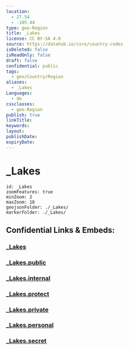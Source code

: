 ```yaml
---
location:
  - 27.54
  - -105.44
type: geo-Region
title: _Lakes
license: CC BY-SA 4.0
source: https://datahub.io/core/country-codes
isDeleted: false
isReadOnly: false
draft: false
confidential: public
tags:
  - geo/Country/Region
aliases:
  - _Lakes
Languages:
  - de
cssclasses:
  - geo-Region
publish: true
linkTitle:
keywords:
layout:
publishDate:
expiryDate:
---
```


# _Lakes

```leaflet
id: _Lakes
zoomFeatures: true 
minZoom: 2 
maxZoom: 18
geojsonFolder: ./_Lakes/
markerFolder: ./_Lakes/
```


## Confidential Links & Embeds: 

### [_Lakes](/_Standards/Earth/Continent/America~Central/Mexico/States~Mexico/Chihuahua/_Lakes.md) 

### [_Lakes.public](/_public/Earth/Continent/America~Central/Mexico/States~Mexico/Chihuahua/_Lakes.public.md) 

### [_Lakes.internal](/_internal/Earth/Continent/America~Central/Mexico/States~Mexico/Chihuahua/_Lakes.internal.md) 

### [_Lakes.protect](/_protect/Earth/Continent/America~Central/Mexico/States~Mexico/Chihuahua/_Lakes.protect.md) 

### [_Lakes.private](/_private/Earth/Continent/America~Central/Mexico/States~Mexico/Chihuahua/_Lakes.private.md) 

### [_Lakes.personal](/_personal/Earth/Continent/America~Central/Mexico/States~Mexico/Chihuahua/_Lakes.personal.md) 

### [_Lakes.secret](/_secret/Earth/Continent/America~Central/Mexico/States~Mexico/Chihuahua/_Lakes.secret.md)

